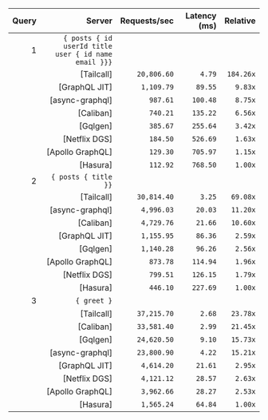 <!-- PERFORMANCE_RESULTS_START -->

| Query | Server | Requests/sec | Latency (ms) | Relative |
|-------:|--------:|--------------:|--------------:|---------:|
| 1 | `{ posts { id userId title user { id name email }}}` |
|| [Tailcall] | `20,806.60` | `4.79` | `184.26x` |
|| [GraphQL JIT] | `1,109.79` | `89.55` | `9.83x` |
|| [async-graphql] | `987.61` | `100.48` | `8.75x` |
|| [Caliban] | `740.21` | `135.22` | `6.56x` |
|| [Gqlgen] | `385.67` | `255.64` | `3.42x` |
|| [Netflix DGS] | `184.50` | `526.69` | `1.63x` |
|| [Apollo GraphQL] | `129.30` | `705.97` | `1.15x` |
|| [Hasura] | `112.92` | `768.50` | `1.00x` |
| 2 | `{ posts { title }}` |
|| [Tailcall] | `30,814.40` | `3.25` | `69.08x` |
|| [async-graphql] | `4,996.03` | `20.03` | `11.20x` |
|| [Caliban] | `4,729.76` | `21.66` | `10.60x` |
|| [GraphQL JIT] | `1,155.95` | `86.36` | `2.59x` |
|| [Gqlgen] | `1,140.28` | `96.26` | `2.56x` |
|| [Apollo GraphQL] | `873.78` | `114.94` | `1.96x` |
|| [Netflix DGS] | `799.51` | `126.15` | `1.79x` |
|| [Hasura] | `446.10` | `227.69` | `1.00x` |
| 3 | `{ greet }` |
|| [Tailcall] | `37,215.70` | `2.68` | `23.78x` |
|| [Caliban] | `33,581.40` | `2.99` | `21.45x` |
|| [Gqlgen] | `24,620.50` | `9.10` | `15.73x` |
|| [async-graphql] | `23,800.90` | `4.22` | `15.21x` |
|| [GraphQL JIT] | `4,614.20` | `21.61` | `2.95x` |
|| [Netflix DGS] | `4,121.12` | `28.57` | `2.63x` |
|| [Apollo GraphQL] | `3,962.66` | `28.27` | `2.53x` |
|| [Hasura] | `1,565.24` | `64.84` | `1.00x` |

<!-- PERFORMANCE_RESULTS_END -->
